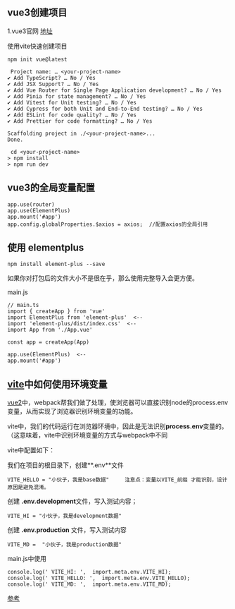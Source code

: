 

## vue3创建项目

1.vue3官网 [地址](https://cn.vuejs.org/guide/quick-start.html#creating-a-vue-application)

使用vite快速创建项目 

```
npm init vue@latest
```



```
 Project name: … <your-project-name>
✔ Add TypeScript? … No / Yes
✔ Add JSX Support? … No / Yes
✔ Add Vue Router for Single Page Application development? … No / Yes
✔ Add Pinia for state management? … No / Yes
✔ Add Vitest for Unit testing? … No / Yes
✔ Add Cypress for both Unit and End-to-End testing? … No / Yes
✔ Add ESLint for code quality? … No / Yes
✔ Add Prettier for code formatting? … No / Yes

Scaffolding project in ./<your-project-name>...
Done.
```



```
 cd <your-project-name>
> npm install
> npm run dev
```

## vue3的全局变量配置

```
app.use(router)
app.use(ElementPlus)
app.mount('#app')
app.config.globalProperties.$axios = axios;  //配置axios的全局引用
```

## 使用  elementplus

```
npm install element-plus --save
```

如果你对打包后的文件大小不是很在乎，那么使用完整导入会更方便。

main.js

```vue
// main.ts
import { createApp } from 'vue'
import ElementPlus from 'element-plus'  <--
import 'element-plus/dist/index.css'  <-- 
import App from './App.vue'

const app = createApp(App)

app.use(ElementPlus)  <-- 
app.mount('#app')
```



## [vite](https://so.csdn.net/so/search?q=vite&spm=1001.2101.3001.7020)中如何使用环境变量 

[vue2](https://so.csdn.net/so/search?q=vue2&spm=1001.2101.3001.7020)中，webpack帮我们做了处理，使浏览器可以直接识别node的process.env变量，从而实现了浏览器识别环境变量的功能。

vite中，我们的代码运行在浏览器环境中，因此是无法识别**process.env**变量的。（这意味着，vite中识别环境变量的方式与webpack中不同

vite中配置如下：

我们在项目的根目录下，创建**.env**文件

```
VITE_HELLO = "小伙子，我是base数据"     注意点：变量以VITE_前缀 才能识别，设计原因是避免混淆。
```

创建 **.env.development**文件，写入测试内容；

```
VITE_HI = "小伙子，我是development数据"
```

 创建 **.env.production** 文件，写入测试内容

```
VITE_MD =  "小伙子，我是production数据"
```

main.js中使用

```
console.log(' VITE_HI: ',  import.meta.env.VITE_HI);
console.log(' VITE_HELLO: ',  import.meta.env.VITE_HELLO);
console.log(' VITE_MD: ',  import.meta.env.VITE_MD);
```

[参考](https://blog.csdn.net/weixin_46769087/article/details/128120034)





